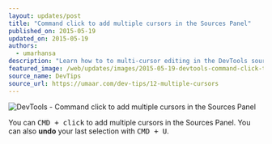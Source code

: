 ```yaml
---
layout: updates/post
title: "Command click to add multiple cursors in the Sources Panel"
published_on: 2015-05-19
updated_on: 2015-05-19
authors:
  - umarhansa
description: "Learn how to to multi-cursor editing in the DevTools sources panel."
featured_image: /web/updates/images/2015-05-19-devtools-command-click-to-add-multiple-cursors-in-the-sources-panel/multiple-cursors.gif
source_name: DevTips
source_url: https://umaar.com/dev-tips/12-multiple-cursors
---
```

<img src="/web/updates/images/2015-05-19-devtools-command-click-to-add-multiple-cursors-in-the-sources-panel/multiple-cursors.gif" alt="DevTools - Command click to add multiple cursors in the Sources Panel">

You can <kbd class="kbd">CMD + click</kbd> to add multiple cursors in the Sources Panel. You can also <strong>undo</strong> your last selection with <kbd class="kbd">CMD + U</kbd>.
